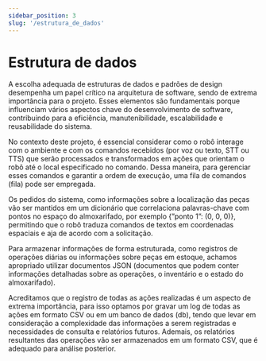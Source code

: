 ```yaml
---
sidebar_position: 3
slug: '/estrutura_de_dados'
---
```


# Estrutura de dados

A escolha adequada de estruturas de dados e padrões de design desempenha um papel crítico na arquitetura de software, sendo de extrema importância para o projeto. Esses elementos são fundamentais porque influenciam vários aspectos chave do desenvolvimento de software, contribuindo para a eficiência, manutenibilidade, escalabilidade e reusabilidade do sistema.

No contexto deste projeto, é essencial considerar como o robô interage com o ambiente e com os comandos recebidos (por voz ou texto, STT ou TTS) que serão processados e transformados em ações que orientam o robô até o local especificado no comando. Dessa maneira, para gerenciar esses comandos e garantir a ordem de execução, uma fila de comandos (fila) pode ser empregada. 

Os pedidos do sistema, como informações sobre a localização das peças vão ser mantidos em um dicionário que correlaciona palavras-chave com pontos no espaço do almoxarifado, por exemplo {”ponto 1”: (0, 0, 0)}, permitindo que o robô traduza comandos de textos em coordenadas espaciais e aja de acordo com a solicitação. 

Para armazenar informações de forma estruturada, como registros de operações diárias ou informações sobre peças em estoque, achamos apropriado utilizar documentos JSON (documentos que podem conter informações detalhadas sobre as operações, o inventário e o estado do almoxarifado). 

Acreditamos que o registro de todas as ações realizadas é um aspecto de extrema importância, para isso optamos por gravar um log de todas as ações em formato CSV ou em um banco de dados (db), tendo que levar em consideração a complexidade das informações a serem registradas e necessidades de consulta e relatórios futuros. Ademais, os relatórios resultantes das operações vão ser armazenados em um formato CSV, que é adequado para análise posterior.